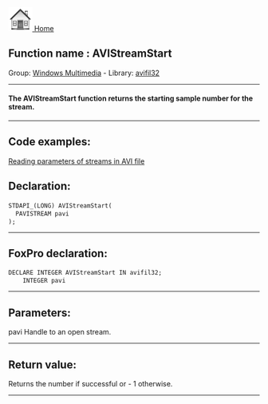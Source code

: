 [<img src="../../images/home.png"> Home ](https://github.com/VFPX/Win32API)  

## Function name : AVIStreamStart
Group: [Windows Multimedia](../../functions_group.md#Windows_Multimedia)  -  Library: [avifil32](../../libraries.md#avifil32)  
***  


#### The AVIStreamStart function returns the starting sample number for the stream.
***  


## Code examples:
[Reading parameters of streams in AVI file](../../samples/sample_429.md)  

## Declaration:
```foxpro  
STDAPI_(LONG) AVIStreamStart(
  PAVISTREAM pavi
);  
```  
***  


## FoxPro declaration:
```foxpro  
DECLARE INTEGER AVIStreamStart IN avifil32;
	INTEGER pavi  
```  
***  


## Parameters:
pavi
Handle to an open stream.
  
***  


## Return value:
Returns the number if successful or - 1 otherwise.   
***  

